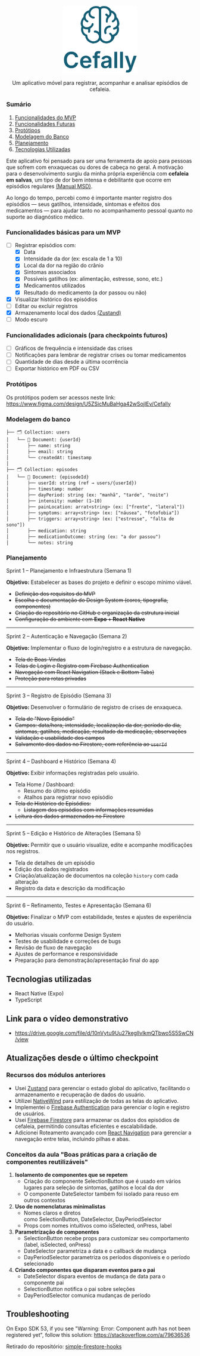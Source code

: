 
<div align="center">
    <img src="./assets/cefally.png" alt="Logo" width="200">

  <p align="center">
    Um aplicativo móvel para registrar, acompanhar e analisar episódios de cefaleia.
  </p>
</div>

### Sumário
1. [Funcionalidades do MVP](#funcionalidades-básicas-para-um-mvp)
1. [Funcionalidades Futuras](#funcionalidades-adicionais-para-checkpoints-futuros)
1. [Protótipos](#protótipos)
1. [Modelagem do Banco](#modelagem-do-banco)
1. [Planejamento](#planejamento)
1. [Tecnologias Utilizadas](#tecnologias-utilizadas)

Este aplicativo foi pensado para ser uma ferramenta de apoio para pessoas que sofrem com enxaquecas ou dores de cabeça no geral. A motivação para o desenvolvimento surgiu da minha própria experiência com **cefaleia em salvas**, um tipo de dor bem intensa e debilitante que ocorre em episódios regulares [(Manual MSD)](https://www.msdmanuals.com/pt/casa/dist%C3%BArbios-cerebrais-da-medula-espinal-e-dos-nervos/cefaleias/cefaleias-em-salvas).

Ao longo do tempo, percebi como é importante manter registro dos episódios — seus gatilhos, intensidade, sintomas e efeitos dos medicamentos — para ajudar tanto no acompanhamento pessoal quanto no suporte ao diagnóstico médico.

### Funcionalidades básicas para um MVP

- [ ] Registrar episódios com:
  - [x] Data
  - [x] Intensidade da dor (ex: escala de 1 a 10)
  - [x] Local da dor na região do crânio
  - [x] Sintomas associados
  - [x] Possíveis gatilhos (ex: alimentação, estresse, sono, etc.)
  - [x] Medicamentos utilizados
  - [x] Resultado do medicamento (a dor passou ou não)
- [x] Visualizar histórico dos episódios
- [ ] Editar ou excluir registros
- [x] Armazenamento local dos dados [(Zustand)](https://zustand.docs.pmnd.rs/getting-started/introduction)
- [ ] Modo escuro

### Funcionalidades adicionais (para checkpoints futuros)

- [ ] Gráficos de frequência e intensidade das crises
- [ ] Notificações para lembrar de registrar crises ou tomar medicamentos
- [ ] Quantidade de dias desde a última ocorrência
- [ ] Exportar histórico em PDF ou CSV

### Protótipos
Os protótipos podem ser acessos neste link:
https://www.figma.com/design/U5ZSicMuBaHga42wSojIEv/Cefally

### Modelagem do banco
```
├── 🗂️ Collection: users
│   └── 📄 Document: {userId}
│       ├── name: string
│       ├── email: string
│       └── createdAt: timestamp
│
├── 🗂️ Collection: episodes
│   └── 📄 Document: {episodeId}
│       ├── userId: string (ref → users/{userId})
│       ├── timestamp: number
│       ├── dayPeriod: string (ex: "manhã", "tarde", "noite")
│       ├── intensity: number (1–10)
│       ├── painLocation: arrat<string> (ex: ["frente", "lateral"])
│       ├── symptoms: array<string> (ex: ["náusea", "fotofobia"])
│       ├── triggers: array<string> (ex: ["estresse", "falta de sono"])
│       ├── medication: string
│       ├── medicationOutcome: string (ex: "a dor passou")
│       └── notes: string
```

### Planejamento

Sprint 1 – Planejamento e Infraestrutura (Semana 1)

**Objetivo:** Estabelecer as bases do projeto e definir o escopo mínimo viável.

- ~~Definição dos requisitos do MVP~~
- ~~Escolha e documentação do Design System (cores, tipografia, componentes)~~
- ~~Criação do repositório no GitHub e organização da estrutura inicial~~
- ~~Configuração do ambiente com **Expo + React Native**~~

---

Sprint 2 – Autenticação e Navegação (Semana 2)

**Objetivo:** Implementar o fluxo de login/registro e a estrutura de navegação.

- ~~Tela de Boas-Vindas~~
- ~~Telas de Login e Registro com Firebase Authentication~~
- ~~Navegação com React Navigation (Stack e Bottom Tabs)~~
- ~~Proteção para rotas privadas~~

---

Sprint 3 – Registro de Episódio (Semana 3)

**Objetivo:** Desenvolver o formulário de registro de crises de enxaqueca.

- ~~Tela de "Novo Episódio"~~
- ~~Campos: data/hora, intensidade, localização da dor, período do dia, sintomas, gatilhos, medicação, resultado da medicação, observações~~
- ~~Validação e usabilidade dos campos~~
- ~~Salvamento dos dados no Firestore, com referência ao `userId`~~

---

Sprint 4 – Dashboard e Histórico (Semana 4)

**Objetivo:** Exibir informações registradas pelo usuário.

- Tela Home / Dashboard:
  - Resumo do último episódio
  - Atalhos para registrar novo episódio
- ~~Tela de Histórico de Episódios:~~
  - ~~Listagem dos episódios com informações resumidas~~
- ~~Leitura dos dados armazenados no Firestore~~

---

Sprint 5 – Edição e Histórico de Alterações (Semana 5)

**Objetivo:** Permitir que o usuário visualize, edite e acompanhe modificações nos registros.

- Tela de detalhes de um episódio
- Edição dos dados registrados
- Criação/atualização de documentos na coleção `history` com cada alteração
- Registro da data e descrição da modificação

---

Sprint 6 – Refinamento, Testes e Apresentação (Semana 6)

**Objetivo:** Finalizar o MVP com estabilidade, testes e ajustes de experiência do usuário.

- Melhorias visuais conforme Design System
- Testes de usabilidade e correções de bugs
- Revisão de fluxo de navegação
- Ajustes de performance e responsividade
- Preparação para demonstração/apresentação final do app


## Tecnologias utilizadas

- React Native (Expo)
- TypeScript

## Link para o vídeo demonstrativo
- https://drive.google.com/file/d/10nVytu9Uu27kegllvlkmQTbwo5S5SwCN/view

## Atualizações desde o último checkpoint
### Recursos dos módulos anteriores
- Usei [Zustand](https://zustand.docs.pmnd.rs/getting-started/introduction) para gerenciar o estado global do aplicativo, facilitando o armazenamento e recuperação de dados do usuário.
- Utilizei [NativeWind](https://nativewind.dev/) para estilização de todas as telas do aplicativo.
- Implementei o [Firebase Authentication](https://firebase.google.com/docs/auth) para gerenciar o login e registro de usuários.
- Usei [Firebase Firestore](https://firebase.google.com/docs/firestore) para armazenar os dados dos episódios de cefaleia, permitindo consultas eficientes e escalabilidade.
- Adicionei Roteamento avançado com [React Navigation](https://reactnavigation.org/docs/getting-started) para gerenciar a navegação entre telas, incluindo pilhas e abas.


### Conceitos da aula "Boas práticas para a criação de componentes reutilizáveis"
1. **Isolamento de componentes que se repetem**
    - Criação do componente SelectionButton que é usado em vários lugares para seleção de sintomas, gatilhos e local da dor
    - O componente DateSelector também foi isolado para reuso em outros contextos
2. **Uso de nomenclaturas minimalistas**
    - Nomes claros e diretos como SelectionButton, DateSelector, DayPeriodSelector
    - Props com nomes intuitivos como isSelected, onPress, label
3. **Parametrização de componentes**
    - SelectionButton recebe props para customizar seu comportamento (label, isSelected, onPress)
    - DateSelector parametriza a data e o callback de mudança
    - DayPeriodSelector parametriza os períodos disponíveis e o período selecionado
4. **Criando componentes que disparam eventos para o pai**
    - DateSelector dispara eventos de mudança de data para o componente pai
    - SelectionButton notifica o pai sobre seleções
    - DayPeriodSelector comunica mudanças de período

## Troubleshooting
On Expo SDK 53, if you see "Warning: Error: Component auth has not been registered yet", follow this solution: https://stackoverflow.com/a/79636536 

Retirado do repositório: [simple-firestore-hooks](https://github.com/andresjesse/simple-firestore-hooks/commit/4af99cfb262b78506d46a6e6d7b979777f8c006a#diff-1550ec65ac92f65817fc28928dfef526912b5f52356ff43651369bae92f56031R158-R159)
